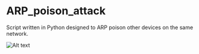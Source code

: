 # ARP_poison_attack
Script written in Python designed to ARP poison other devices on the same network.

![Alt text](relative/path/to/img.jpg?raw=true "Title")
